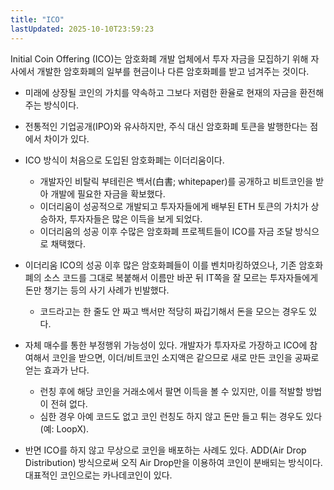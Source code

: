 ```yaml
---
title: "ICO"
lastUpdated: 2025-10-10T23:59:23
---
```


Initial Coin Offering (ICO)는 암호화폐 개발 업체에서 투자 자금을 모집하기 위해 자사에서 개발한 암호화폐의 일부를 현금이나 다른 암호화폐를 받고 넘겨주는 것이다.

- 미래에 상장될 코인의 가치를 약속하고 그보다 저렴한 환율로 현재의 자금을 환전해 주는 방식이다.
- 전통적인 기업공개(IPO)와 유사하지만, 주식 대신 암호화폐 토큰을 발행한다는 점에서 차이가 있다.

- ICO 방식이 처음으로 도입된 암호화폐는 이더리움이다.
  - 개발자인 비탈릭 부테린은 백서(白書; whitepaper)를 공개하고 비트코인을 받아 개발에 필요한 자금을 확보했다.
  - 이더리움이 성공적으로 개발되고 투자자들에게 배부된 ETH 토큰의 가치가 상승하자, 투자자들은 많은 이득을 보게 되었다.
  - 이더리움의 성공 이후 수많은 암호화폐 프로젝트들이 ICO를 자금 조달 방식으로 채택했다.

- 이더리움 ICO의 성공 이후 많은 암호화폐들이 이를 벤치마킹하였으나, 기존 암호화폐의 소스 코드를 그대로 복붙해서 이름만 바꾼 뒤 IT쪽을 잘 모르는 투자자들에게 돈만 챙기는 등의 사기 사례가 빈발했다.
  - 코드라고는 한 줄도 안 짜고 백서만 적당히 짜깁기해서 돈을 모으는 경우도 있다.

- 자체 매수를 통한 부정행위 가능성이 있다. 개발자가 투자자로 가장하고 ICO에 참여해서 코인을 받으면, 이더/비트코인 소지액은 같으므로 새로 만든 코인을 공짜로 얻는 효과가 난다.
  - 런칭 후에 해당 코인을 거래소에서 팔면 이득을 볼 수 있지만, 이를 적발할 방법이 전혀 없다.
  - 심한 경우 아예 코드도 없고 코인 런칭도 하지 않고 돈만 들고 튀는 경우도 있다 (예: LoopX).

- 반면 ICO를 하지 않고 무상으로 코인을 배포하는 사례도 있다. ADD(Air Drop Distribution) 방식으로써 오직 Air Drop만을 이용하여 코인이 분배되는 방식이다. 대표적인 코인으로는 카나데코인이 있다.
